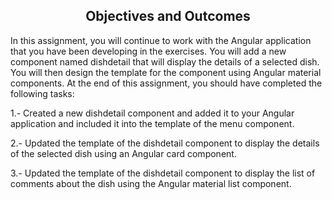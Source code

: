 <h2 style="text-align:center;"><b>Objectives and Outcomes</b></h2>
<p></p>

In this assignment, you will continue to work with the Angular application that you have been developing in the exercises. You will add a new component named dishdetail that will display the details of a selected dish. You will then design the template for the component using Angular material components. At the end of this assignment, you should have completed the following tasks:

1.- Created a new dishdetail component and added it to your Angular application and included it into the template of the menu component.

2.- Updated the template of the dishdetail component to display the details of the selected dish using an Angular card component.

3.- Updated the template of the dishdetail component to display the list of comments about the dish using the Angular material list component.

